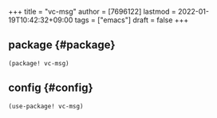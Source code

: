 +++
title = "vc-msg"
author = [7696122]
lastmod = 2022-01-19T10:42:32+09:00
tags = ["emacs"]
draft = false
+++

## package {#package}

```elisp
(package! vc-msg)
```


## config {#config}

```elisp
(use-package! vc-msg)
```
